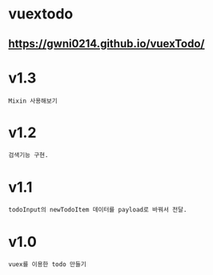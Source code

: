 # vuextodo
## https://gwni0214.github.io/vuexTodo/
# v1.3
    Mixin 사용해보기

# v1.2
    검색기능 구현.

# v1.1
    todoInput의 newTodoItem 데이터를 payload로 바꿔서 전달.

# v1.0
    vuex를 이용한 todo 만들기
